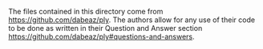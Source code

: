 The files contained in this directory come from https://github.com/dabeaz/ply. 
The authors allow for any use of their code to be done as written in their Question and Answer section 
https://github.com/dabeaz/ply#questions-and-answers. 